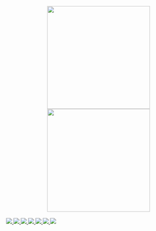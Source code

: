 <div align="center">
  <a href="https://github.com/Dav1dSo">
  <img height="280em" src="https://github-readme-stats.vercel.app/api?username=Dav1dSo&show_icons=true&theme=radical&include_all_commits=true&count_private=true"/>
  <img height="280em" src="https://github-readme-stats.vercel.app/api/top-langs/?username=Dav1dSo&layout=compact&langs_count=7&theme=radical"/>
</div>
<br>
<div>
   <img src="https://img.shields.io/badge/HTML5-E34F26?style=for-the-badge&logo=html5&logoColor=white"> 
   <img src="https://img.shields.io/badge/CSS3-1572B6?style=for-the-badge&logo=css3&logoColor=white"> 
   <img src="https://img.shields.io/badge/JavaScript-F7DF1E?style=for-the-badge&logo=javascript&logoColor=black">
   <img src="https://img.shields.io/badge/React-20232A?style=for-the-badge&logo=react&logoColor=61DAFB"> 
   <img src="https://img.shields.io/badge/Vue.js-35495E?style=for-the-badge&logo=vue.js&logoColor=4FC08D"> 
   <img src="https://img.shields.io/badge/PHP-777BB4?style=for-the-badge&logo=php&logoColor=white">
   <img src="https://img.shields.io/badge/MySQL-005C84?style=for-the-badge&logo=mysql&logoColor=white">
 <div>
  
